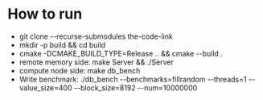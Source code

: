# How to run

* git clone --recurse-submodules the-code-link
* mkdir -p build && cd build
* cmake -DCMAKE_BUILD_TYPE=Release .. && cmake --build .
* remote memory side: make Server && ./Server
* compute node side: make db_bench
* Write benchmark: ./db_bench --benchmarks=fillrandom --threads=1 --value_size=400 --block_size=8192 --num=10000000
